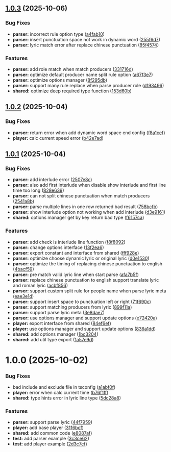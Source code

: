 ## [1.0.3](https://github.com/folltoshe/music-lyric-utils/compare/v1.0.2...v1.0.3) (2025-10-06)


### Bug Fixes

* **parser:** incorrect rule option type ([a4fab10](https://github.com/folltoshe/music-lyric-utils/commit/a4fab1068e7bcd5a898b2bfc0c118c5496b4abe1))
* **parser:** insert punctuation space not work in dynamic word ([255f6d7](https://github.com/folltoshe/music-lyric-utils/commit/255f6d72e421632fa687600e89f6ca69d8e9639a))
* **parser:** lyric match error after replace chinese punctuation ([85f4574](https://github.com/folltoshe/music-lyric-utils/commit/85f457441efba6226705879fec79e336eadf6c4a))


### Features

* **parser:** add role match when match producers ([331716d](https://github.com/folltoshe/music-lyric-utils/commit/331716d9786c35b8b26097b9001d49e846e18fa7))
* **parser:** optimize default producer name split rule option ([a67f3e7](https://github.com/folltoshe/music-lyric-utils/commit/a67f3e75b1b62774b1c1b5966742b0b134746474))
* **parser:** optimize options manager ([8f295db](https://github.com/folltoshe/music-lyric-utils/commit/8f295db03b5e6076852724c9cc2215275d81dd0c))
* **parser:** support many rule replace when parse producer role ([d193496](https://github.com/folltoshe/music-lyric-utils/commit/d193496165940d30d5c34a5077c8f3fa38014240))
* **shared:** optimize deep required type function ([153d60b](https://github.com/folltoshe/music-lyric-utils/commit/153d60bad03f879bca7d9754d48c0af792dabeef))



## [1.0.2](https://github.com/folltoshe/music-lyric-utils/compare/v1.0.1...v1.0.2) (2025-10-04)


### Bug Fixes

* **parser:** return error when add dynamic word space end config ([f8a1cef](https://github.com/folltoshe/music-lyric-utils/commit/f8a1cef89c27cb1035f90b58dd132a9917f41a4e))
* **player:** calc current speed error ([b42e7ad](https://github.com/folltoshe/music-lyric-utils/commit/b42e7ad3a7ff01768536528218e212f4da8b59e3))



## [1.0.1](https://github.com/folltoshe/music-lyric-utils/compare/v1.0.0...v1.0.1) (2025-10-04)


### Bug Fixes

* **parser:** add interlude error ([2507e8c](https://github.com/folltoshe/music-lyric-utils/commit/2507e8c78a766375f4b54d41d3c1cab916d291b4))
* **parser:** also add first interlude when disable show interlude and first line time too long ([828e639](https://github.com/folltoshe/music-lyric-utils/commit/828e639879c1583bacd739dd64d6ac372106f669))
* **parser:** can not split chinese punctuation when match producers ([2541a8b](https://github.com/folltoshe/music-lyric-utils/commit/2541a8b7fa3f116de1f11243158af6bfae2aa680))
* **parser:** parse multiple lines in one row returned bad result ([758bcfb](https://github.com/folltoshe/music-lyric-utils/commit/758bcfb9cadfb29b5f1910e63a31f89b5152877c))
* **parser:** show interlude option not working when add interlude ([d3e9161](https://github.com/folltoshe/music-lyric-utils/commit/d3e9161582d715e6220794cc8efe6ee1fac697c7))
* **shared:** options manager get by key return bad type ([f6157ca](https://github.com/folltoshe/music-lyric-utils/commit/f6157ca20374ca12162e058b2dd5119bbcbee27e))


### Features

* **parser:** add check is interlude line function ([f8f8092](https://github.com/folltoshe/music-lyric-utils/commit/f8f8092a8ce34e539b1e8c2e9a1d1f591edf2485))
* **parser:** change options interface ([13f2ea6](https://github.com/folltoshe/music-lyric-utils/commit/13f2ea6f03be9693f70368647a8e27a394dd71f4))
* **parser:** export constant and interface from shared ([fff928e](https://github.com/folltoshe/music-lyric-utils/commit/fff928e57332d422de94af3ed06349cf6b5a7809))
* **parser:** optimize choose dynamic lyric or original lyric ([d0e1530](https://github.com/folltoshe/music-lyric-utils/commit/d0e15307045492fa1c956cfb049b5897f23d2d50))
* **parser:** optimize the timing of replacing chinese punctuation to english ([4bacf59](https://github.com/folltoshe/music-lyric-utils/commit/4bacf592b9b5b405d13f0292adffce4f703be994))
* **parser:** pre match valid lyric line when start parse ([afa7b5f](https://github.com/folltoshe/music-lyric-utils/commit/afa7b5fb79f7140ccca6bd6f5852254670c64927))
* **parser:** replace chinese punctuation to english support translate lyric and roman lyric ([acbf856](https://github.com/folltoshe/music-lyric-utils/commit/acbf8563f2c992bb709a8b9c2cf931ac10071721))
* **parser:** support custom split rule for people name when parse lyric meta ([eae3e1d](https://github.com/folltoshe/music-lyric-utils/commit/eae3e1d648770b1de5ff4a4d00c05b3f433abfac))
* **parser:** support insert space to punctuation left or right ([71f690c](https://github.com/folltoshe/music-lyric-utils/commit/71f690cb33c0e8b5e340c9ca6e365e6299fa3140))
* **parser:** support matching producers from lyric ([899f11a](https://github.com/folltoshe/music-lyric-utils/commit/899f11aa851a96ff2c1605a9e6fb48de780ceae7))
* **parser:** support parse lyric meta ([3e8dae7](https://github.com/folltoshe/music-lyric-utils/commit/3e8dae7b41553225b851ed844c7821a9fde1d3d7))
* **parser:** use options manager and support update options ([e72420a](https://github.com/folltoshe/music-lyric-utils/commit/e72420ae442bb92a97d51fd43279042d7599342e))
* **player:** export interface from shared ([84ef6ef](https://github.com/folltoshe/music-lyric-utils/commit/84ef6ef275d7645ff309392b1d7dbf875ed7e792))
* **player:** use options manager and support update options ([836a1dd](https://github.com/folltoshe/music-lyric-utils/commit/836a1dd88bef8f250196e7723eeb3165707737db))
* **shared:** add options manager ([1bc3204](https://github.com/folltoshe/music-lyric-utils/commit/1bc32047a066eef34143d9171da9e00a61ed9341))
* **shared:** add util type export ([1a57e9d](https://github.com/folltoshe/music-lyric-utils/commit/1a57e9dc4ce8622780d3eeea28bd301cc74eb0e2))



# 1.0.0 (2025-10-02)


### Bug Fixes

* bad include and exclude file in tsconfig ([a1abf0f](https://github.com/folltoshe/music-lyric-utils/commit/a1abf0f58468fe555e6bf0a3adefb4ba9cb579a5))
* **player:** error when calc current time ([b76f1ff](https://github.com/folltoshe/music-lyric-utils/commit/b76f1ff759f777aa508d4e58baa39ff5e1c8b79e))
* **shared:** type hints error in lyric line type ([5dc28a8](https://github.com/folltoshe/music-lyric-utils/commit/5dc28a8728dde6e47e2bfd254dd351ead6f23916))


### Features

* **parser:** support parse lyric ([44f7959](https://github.com/folltoshe/music-lyric-utils/commit/44f7959ef8c353ec2987a287a72f75c7706e6e17))
* **player:** add base player ([3116bcf](https://github.com/folltoshe/music-lyric-utils/commit/3116bcf75b29fd90cf1388f74816c8aa8789153e))
* **shared:** add common code ([e8087af](https://github.com/folltoshe/music-lyric-utils/commit/e8087af022efe720a8296e400f407ac53eeb1e58))
* **test:** add parser example ([3c3ce62](https://github.com/folltoshe/music-lyric-utils/commit/3c3ce62664afd2bd25e50e0b71c04deb62b6491e))
* **test:** add player example ([2d3c7cf](https://github.com/folltoshe/music-lyric-utils/commit/2d3c7cfe89411c3580021b02a56bfdc46768a924))



